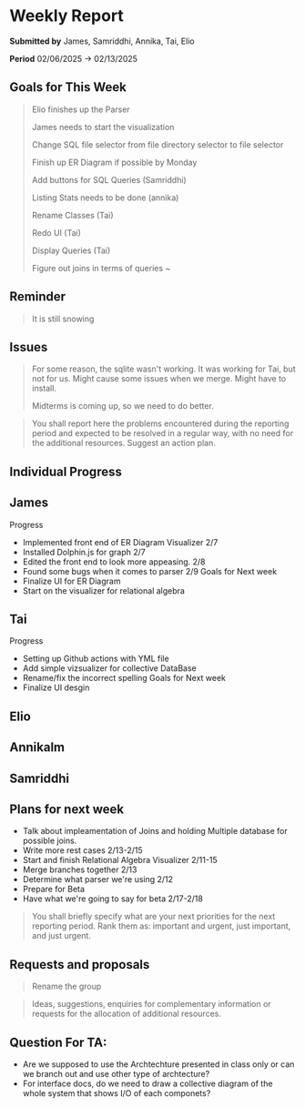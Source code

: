 Weekly Report
=============

**Submitted by** James, Samriddhi, Annika, Tai, Elio

**Period** 02/06/2025 → 02/13/2025

Goals for This Week
-------
> Elio finishes up the Parser
> 
> James needs to start the visualization
> 
> Change SQL file selector from file directory selector to file selector
> 
> Finish up ER Diagram if possible by Monday
> 
> Add buttons for SQL Queries (Samriddhi)
> 
> Listing Stats needs to be done (annika)
> 
> Rename Classes (Tai)
> 
> Redo UI (Tai) 
> 
> Display Queries (Tai)
> 
> Figure out joins in terms of queries ~ 
> 

Reminder
--------
> It is still snowing

Issues
------
> For some reason, the sqlite wasn't working. It was working for Tai, but not for us. Might cause some issues when we merge. Might have to install.
> 
> Midterms is coming up, so we need to do better.

> You shall report here the problems encountered during the reporting period and expected to be resolved in a regular way, with no need for the additional resources. Suggest an action plan.

Individual Progress 
-----------
## James
Progress
- Implemented front end of ER Diagram Visualizer 2/7
- Installed Dolphin.js for graph 2/7
- Edited the front end to look more appeasing. 2/8
- Found some bugs when it comes to parser 2/9
Goals for Next week
- Finalize UI for ER Diagram
- Start on the visualizer for relational algebra

## Tai
Progress
- Setting up Github actions with YML file
- Add simple vizsualizer for collective DataBase
- Rename/fix the incorrect spelling 
Goals for Next week
- Finalize UI desgin

## Elio

## Annikalm

## Samriddhi

Plans for next week
-------------------
- Talk about impleamentation of Joins and holding Multiple database for possible joins.
- Write more rest cases 2/13-2/15
- Start and finish Relational Algebra Visualizer 2/11-15
- Merge branches together 2/13
- Determine what parser we're using 2/12
- Prepare for Beta
- Have what we're going to say for beta 2/17-2/18
> You shall briefly specify what are your next priorities for the next reporting period. Rank them as: important and urgent, just important, and just urgent.

Requests and proposals
----------------------
> Rename the group

> Ideas, suggestions, enquiries for complementary information or requests for the allocation of additional resources.

Question For TA:
----------------------
- Are we supposed to use the Archtechture presented in class only or can we branch out and use other type of archtecture?
- For interface docs, do we need to draw a collective diagram of the whole system that shows I/O of each componets?
